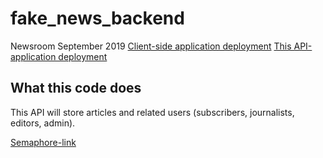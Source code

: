 # fake_news_backend
Newsroom September 2019
[Client-side application deployment](https://newsroom-fake-news.netlify.com/)
[This API-application deployment]()

## What this code does
This API will store articles and related users (subscribers, journalists, editors, admin). 

[Semaphore-link](https://semaphoreci.com/craftacademy/fake_news_backend)